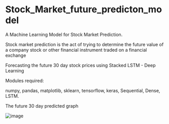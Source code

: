 # Stock_Market_future_predicton_model

A Machine Learning Model for Stock Market Prediction.

Stock market prediction is the act of trying to determine the future value of a company stock or other financial instrument traded on a financial exchange

Forecasting the future 30 day stock prices using Stacked LSTM - Deep Learning


Modules required:

numpy,
pandas,
matplotlib,
sklearn,
tensorflow,
keras,
Sequential,
Dense,
LSTM.

The future 30 day predicted graph

![image](https://github.com/vaibhavj-11/Stock_Market_future_predicton_model/assets/71918594/95a04cd9-a954-4d7e-a844-13ed7316744f)
